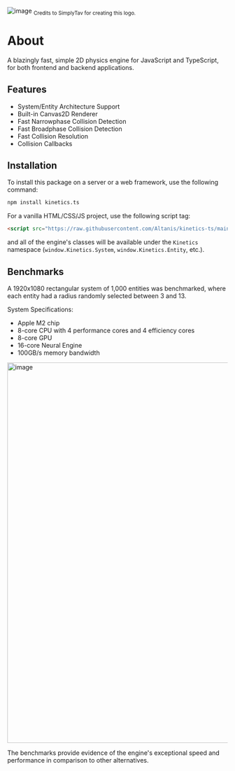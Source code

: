 <!-- ![image](https://github.com/Altanis/kinetics-ts/assets/38045884/f9985f30-5d88-48bc-89ca-1b917369665f) -->
![image](https://github.com/Altanis/kinetics-ts/blob/main/img/kinetics.jpeg?raw=true)
<sub>Credits to SimplyTav for creating this logo.</sub>

# About
A blazingly fast, simple 2D physics engine for JavaScript and TypeScript, for both frontend and backend applications.

## Features
- System/Entity Architecture Support
- Built-in Canvas2D Renderer
- Fast Narrowphase Collision Detection
- Fast Broadphase Collision Detection
- Fast Collision Resolution
- Collision Callbacks

## Installation

To install this package on a server or a web framework, use the following command:

```bash
npm install kinetics.ts
```

For a vanilla HTML/CSS/JS project, use the following script tag:

```html
<script src="https://raw.githubusercontent.com/Altanis/kinetics-ts/main/build/kinetics.min.js" defer></script>
```

and all of the engine's classes will be available under the `Kinetics` namespace (`window.Kinetics.System`, `window.Kinetics.Entity`, etc.).

## Benchmarks
A 1920x1080 rectangular system of 1,000 entities was benchmarked, where each entity had a radius randomly selected between 3 and 13.

System Specifications:
- Apple M2 chip
- 8-core CPU with 4 performance cores and 4 efficiency cores
- 8-core GPU
- 16-core Neural Engine
- 100GB/s memory bandwidth

<img width="870" alt="image" src="https://github.com/Altanis/kinetics-ts/blob/main/img/bench.png?raw=true">

The benchmarks provide evidence of the engine's exceptional speed and performance in comparison to other alternatives.
